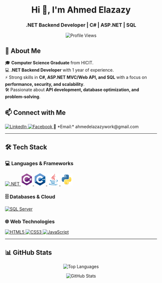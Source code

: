 <h1 align="center">Hi 👋, I'm Ahmed Elazazy</h1>
<h3 align="center">.NET Backend Developer | C# | ASP.NET | SQL</h3>

<p align="center">
  <img src="https://komarev.com/ghpvc/?username=elazazy424&label=Profile%20views&color=0e75b6&style=flat" alt="Profile Views" />
</p>

## 🚀 About Me
🎓 **Computer Science Graduate** from HICIT.  
💻 **.NET Backend Developer** with 1 year of experience.  
⚡ Strong skills in **C#, ASP.NET MVC/Web API, and SQL** with a focus on **performance, security, and scalability**.  
🛠️ Passionate about **API development, database optimization, and problem-solving**.  

## 📫 Connect with Me  
<a href="https://www.linkedin.com/in/ahmed-elazazy-791b61221" target="_blank">
  <img src="https://raw.githubusercontent.com/rahuldkjain/github-profile-readme-generator/master/src/images/icons/Social/linked-in-alt.svg" alt="LinkedIn" width="40" height="40" />
</a>
<a href="https://www.facebook.com/Uncompromising.rider.2/" target="_blank">
  <img src="https://raw.githubusercontent.com/rahuldkjain/github-profile-readme-generator/master/src/images/icons/Social/facebook.svg" alt="Facebook" width="40" height="40" />
</a>  
📧 *Email:* ahmedelazazywork@gmail.com

---

## 🛠 Tech Stack  

### 💻 Languages & Frameworks  
<p align="left">
  <a href="https://learn.microsoft.com/en-us/aspnet/core/?view=aspnetcore-8.0" target="_blank">
    <img src="https://github.com/get-icon/geticon/blob/master/icons/dotnet.svg" alt=".NET" width="40" height="40"/>
  </a>
  <a href="https://www.w3schools.com/cs/" target="_blank">
    <img src="https://raw.githubusercontent.com/devicons/devicon/master/icons/csharp/csharp-original.svg" alt="C#" width="40" height="40"/>
  </a>
  <a href="https://www.w3schools.com/cpp/" target="_blank">
    <img src="https://raw.githubusercontent.com/devicons/devicon/master/icons/cplusplus/cplusplus-original.svg" alt="C++" width="40" height="40"/>
  </a>
  <a href="https://www.java.com" target="_blank">
    <img src="https://raw.githubusercontent.com/devicons/devicon/master/icons/java/java-original.svg" alt="Java" width="40" height="40"/>
  </a>
  <a href="https://www.python.org" target="_blank">
    <img src="https://raw.githubusercontent.com/devicons/devicon/master/icons/python/python-original.svg" alt="Python" width="40" height="40"/>
  </a>
</p>

### 🗄️ Databases & Cloud  
<p align="left">
  <a href="https://www.microsoft.com/en-us/sql-server" target="_blank">
    <img src="https://www.svgrepo.com/show/303229/microsoft-sql-server-logo.svg" alt="SQL Server" width="40" height="40"/>
  </a>
</p>

### 🌐 Web Technologies  
<p align="left">
  <a href="https://www.w3schools.com/html/" target="_blank">
    <img src="https://github.com/get-icon/geticon/blob/master/icons/html-5.svg" alt="HTML5" width="40" height="40"/>
  </a>
  <a href="https://www.w3schools.com/css/" target="_blank">
    <img src="https://github.com/get-icon/geticon/blob/master/icons/css-3.svg" alt="CSS3" width="40" height="40"/>
  </a>
  <a href="https://www.w3schools.com/js/" target="_blank">
    <img src="https://github.com/get-icon/geticon/blob/master/icons/javascript.svg" alt="JavaScript" width="40" height="40"/>
  </a>
</p>

---

## 📊 GitHub Stats  
<p align="center">
  <img src="https://github-readme-stats.vercel.app/api/top-langs?username=elazazy424&show_icons=true&locale=en&layout=compact&theme=radical" alt="Top Languages" />
</p>

<p align="center">
  <img src="https://github-readme-stats.vercel.app/api?username=elazazy424&show_icons=true&theme=radical" alt="GitHub Stats" />
</p>
